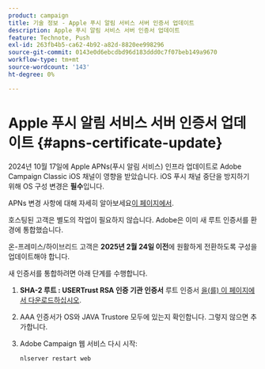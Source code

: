 ```yaml
---
product: campaign
title: 기술 정보 - Apple 푸시 알림 서비스 서버 인증서 업데이트
description: Apple 푸시 알림 서비스 서버 인증서 업데이트
feature: Technote, Push
exl-id: 263fb4b5-ca62-4b92-a82d-8820ee998296
source-git-commit: 0143e0d6ebcdbd96d183ddd0c7f07beb149a9670
workflow-type: tm+mt
source-wordcount: '143'
ht-degree: 0%

---
```


# Apple 푸시 알림 서비스 서버 인증서 업데이트 {#apns-certificate-update}



2024년 10월 17일에 Apple APNs(푸시 알림 서비스) 인프라 업데이트로 Adobe Campaign Classic iOS 채널이 영향을 받았습니다. iOS 푸시 채널 중단을 방지하기 위해 OS 구성 변경은 **필수**&#x200B;입니다.

APNs 변경 사항에 대해 자세히 알아보세요[이 페이지에서](https://developer.apple.com/news/?id=09za8wzy).

호스팅된 고객은 별도의 작업이 필요하지 않습니다. Adobe은 이미 새 루트 인증서를 환경에 통합했습니다.

온-프레미스/하이브리드 고객은 **2025년 2월 24일 이전**&#x200B;에 원활하게 전환하도록 구성을 업데이트해야 합니다.

새 인증서를 통합하려면 아래 단계를 수행합니다.

1. **SHA-2 루트 : USERTrust RSA 인증 기관 인증서** 루트 인증서 [을(를) 이 페이지에서 다운로드하십시오](https://www.sectigo.com/knowledge-base/detail/Sectigo-Intermediate-Certificates/kA01N000000rfBO).

1. AAA 인증서가 OS와 JAVA Trustore 모두에 있는지 확인합니다. 그렇지 않으면 추가합니다.

1. Adobe Campaign 웹 서비스 다시 시작:

   ```
   nlserver restart web
   ```
